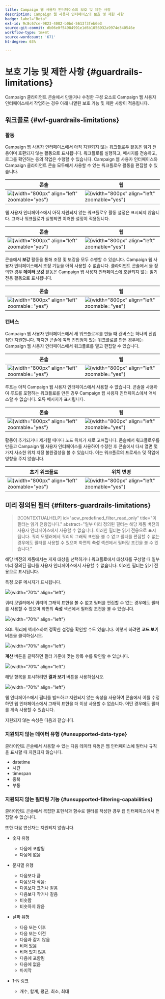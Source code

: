 ```yaml
---
title: Campaign 웹 사용자 인터페이스의 보호 및 제한 사항
description: Campaign 웹 사용자 인터페이스의 보호 및 제한 사항
badge: label="Beta"
exl-id: 9c8c67ce-9823-4082-b0bd-5613f3feb6e3
source-git-commit: db06e0f54984991e1d6b1056932a9974e340546e
workflow-type: tm+mt
source-wordcount: '671'
ht-degree: 65%

---
```


# 보호 기능 및 제한 사항 {#guardrails-limitations}

Campaign 클라이언트 콘솔에서 만들거나 수정한 구성 요소로 Campaign 웹 사용자 인터페이스에서 작업하는 경우 아래 나열된 보호 기능 및 제한 사항이 적용됩니다.

## 워크플로 {#wf-guardrails-limitations}

### 활동

Campaign 웹 사용자 인터페이스에서 아직 지원되지 않는 워크플로우 활동은 읽기 전용이며 호환되지 않는 활동으로 표시됩니다. 워크플로를 실행하고, 메시지를 전송하고, 로그를 확인하는 등의 작업은 수행할 수 있습니다. Campaign 웹 사용자 인터페이스와 Campaign 클라이언트 콘솔 모두에서 사용할 수 있는 워크플로우 활동을 편집할 수 있습니다.

| 콘솔 | 웹 |
| --- | --- |
| ![](assets/limitations-activities-console.png){width="800px" align="left" zoomable="yes"} | ![](assets/limitations-activities-web.png){width="800px" align="left" zoomable="yes"} |

웹 사용자 인터페이스에서 아직 지원되지 않는 워크플로우 활동 설정은 표시되지 않습니다. 그러나 워크플로가 실행되면 이러한 설정이 적용됩니다.

| 콘솔 | 웹 |
| --- | --- |
| ![](assets/limitations-options-console.png){width="800px" align="left" zoomable="yes"} | ![](assets/limitations-options-web.png){width="800px" align="left" zoomable="yes"} |

콘솔에서 **보강** 활동을 통해 조정 및 보강을 모두 수행할 수 있습니다. Campaign 웹 사용자 인터페이스에서 조정 기능을 아직 사용할 수 없습니다. 클라이언트 콘솔에서 을 정의한 경우 **데이터 보강** 활동은 Campaign 웹 사용자 인터페이스에 호환되지 않는 읽기 전용 활동으로 표시됩니다.

| 콘솔 | 웹 |
| --- | --- |
| ![](assets/limitations-options-console.png){width="800px" align="left" zoomable="yes"} | ![](assets/limitations-options-web.png){width="800px" align="left" zoomable="yes"} |

### 캔버스

Campaign 웹 사용자 인터페이스에서 새 워크플로우를 만들 때 캔버스는 하나의 진입점만 지원합니다. 하지만 콘솔에 여러 진입점이 있는 워크플로를 만든 경우에는 Campaign 웹 사용자 인터페이스에서 워크플로를 열고 편집할 수 있습니다.

| 콘솔 | 웹 |
| --- | --- |
| ![](assets/limitations-multiple-console.png){width="800px" align="left" zoomable="yes"} | ![](assets/limitations-multiple-web.png){width="800px" align="left" zoomable="yes"} |

루프는 아직 Campaign 웹 사용자 인터페이스에서 사용할 수 없습니다. 콘솔을 사용하여 루프를 포함하는 워크플로를 만든 경우 Campaign 웹 사용자 인터페이스에서 액세스할 수 없습니다. 오류 메시지가 표시됩니다.

| 콘솔 | 웹 |
| --- | --- |
| ![](assets/limitations-loops-console.png){width="800px" align="left" zoomable="yes"} | ![](assets/limitations-loops-web.png){width="800px" align="left" zoomable="yes"} |

활동이 추가되거나 제거될 때마다 노드 위치가 새로 고쳐집니다. 콘솔에서 워크플로우를 만들고 Campaign 웹 사용자 인터페이스를 사용하여 수정한 후 콘솔에서 다시 열면 몇 가지 사소한 위치 지정 불완결성을 볼 수 있습니다. 이는 워크플로의 프로세스 및 작업에 영향을 주지 않습니다.

| 초기 워크플로 | 위치 변경 |
| --- | --- |
| ![](assets/limitations-positioning1.png){width="800px" align="left" zoomable="yes"} | ![](assets/limitations-positioning2.png){width="800px" align="left" zoomable="yes"} |

## 미리 정의된 필터 {#filters-guardrails-limitations}

>[!CONTEXTUALHELP]
>id="acw_predefined_filter_read_only"
>title="이 필터는 읽기 전용입니다."
>abstract="일부 미리 정의된 필터는 해당 제품 버전의 사용자 인터페이스에서 사용할 수 없습니다. 이러한 필터는 읽기 전용으로 표시됩니다. 쿼리 모델러에서 쿼리의 그래픽 표현을 볼 수 없고 필터를 편집할 수 없는 경우에도 필터를 사용할 수 있으며 화면의 **속성** 섹션에서 필터링 조건을 볼 수 있습니다."

해당 버전의 제품에서는 게재 대상을 선택하거나 워크플로에서 대상자를 구성할 때 일부 미리 정의된 필터를 사용자 인터페이스에서 사용할 수 없습니다. 이러한 필터는 읽기 전용으로 표시됩니다.

특정 오류 메시지가 표시됩니다.

![](assets/filter-unavailable.png){width="70%" align="left"}

쿼리 모델러에서 쿼리의 그래픽 표현을 볼 수 없고 필터를 편집할 수 없는 경우에도 필터를 사용할 수 있으며 화면의 **속성** 섹션에서 필터링 조건을 볼 수 있습니다.

![](assets/rule-edit.png){width="70%" align="left"}

SQL 쿼리에 액세스하여 정확한 설정을 확인할 수도 있습니다. 이렇게 하려면 **코드 보기** 버튼을 클릭하십시오.

![](assets/rule-code-view.png){width="70%" align="left"}

**계산** 버튼을 클릭하면 필터 기준에 맞는 항목 수를 확인할 수 있습니다.

![](assets/rule-calculate.png){width="70%" align="left"}

해당 항목을 표시하려면 **결과 보기** 버튼을 사용하십시오.

![](assets/rule-view-results.png){width="70%" align="left"}

웹 인터페이스에서 필터를 빌드하고 지원되지 않는 속성을 사용하여 콘솔에서 이를 수정하면 웹 인터페이스에서 그래픽 표현을 더 이상 사용할 수 없습니다. 어떤 경우에도 필터를 계속 사용할 수 있습니다.

지원되지 않는 속성은 다음과 같습니다.

### 지원되지 않는 데이터 유형 {#unsupported-data-type}

클라이언트 콘솔에서 사용할 수 있는 다음 데이터 유형은 웹 인터페이스에 필터나 규칙을 표시할 때 지원되지 않습니다.

* datetime
* 시간
* timespan
* 중복
* 부동

### 지원되지 않는 필터링 기능 {#unsupported-filtering-capabilities}

클라이언트 콘솔에서 복잡한 표현식과 함수로 필터를 작성한 경우 웹 인터페이스에서 편집할 수 없습니다.

또한 다음 연산자는 지원되지 않습니다.

* 숫자 유형
   * 다음에 포함됨
   * 다음에 없음

* 문자열 유형
   * 다음보다 큼
   * 다음보다 작음:
   * 다음보다 크거나 같음
   * 다음보다 작거나 같음
   * 비슷함
   * 비슷하지 않음

* 날짜 유형
   * 다음 또는 이후
   * 다음 또는 이전
   * 다음과 같지 않음
   * 비어 있음
   * 비어 있지 않음
   * 다음에 포함됨
   * 다음에 없음
   * 마지막

* 1-N 링크
   * 개수, 합계, 평균, 최소, 최대
